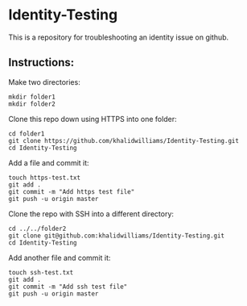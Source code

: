 # Identity-Testing

This is a repository for troubleshooting an identity issue on github. 

## Instructions:

Make two directories:
```
mkdir folder1
mkdir folder2
```

Clone this repo down using HTTPS into one folder:
```
cd folder1
git clone https://github.com/khalidwilliams/Identity-Testing.git
cd Identity-Testing
```
Add a file and commit it:
```
touch https-test.txt
git add .
git commit -m "Add https test file"
git push -u origin master
```

Clone the repo with SSH into a different directory:
```
cd ../../folder2
git clone git@github.com:khalidwilliams/Identity-Testing.git
cd Identity-Testing
```

Add another file and commit it:
```
touch ssh-test.txt
git add . 
git commit -m "Add ssh test file"
git push -u origin master
```

